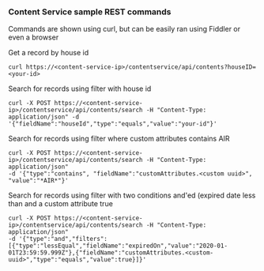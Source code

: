 ### Content Service sample REST commands
Commands are shown using curl, but can be easily ran using Fiddler or even a browser

Get a record by house id
```
curl https://<content-service-ip>/contentservice/api/contents?houseID=<your-id>
```

Search for records using filter with house id
```
curl -X POST https://<content-service-ip>/contentservice/api/contents/search -H "Content-Type: application/json" -d '{"fieldName":"houseId","type":"equals","value":"your-id"}' 
```

Search for records using filter where custom attributes contains AIR
```
curl -X POST https://<content-service-ip>/contentservice/api/contents/search -H "Content-Type: application/json" 
-d '{"type":"contains", "fieldName":"customAttributes.<custom uuid>", "value":"*AIR*"}' 
```
Search for records using filter with two conditions and'ed (expired date less than and a custom attribute true
```
curl -X POST https://<content-service-ip>/contentservice/api/contents/search -H "Content-Type: application/json" 
-d '{"type":"and","filters":[{"type":"lessEqual","fieldName":"expiredOn","value":"2020-01-01T23:59:59.999Z"},{"fieldName":"customAttributes.<custom-uuid>","type":"equals","value":true}]}' 
```
